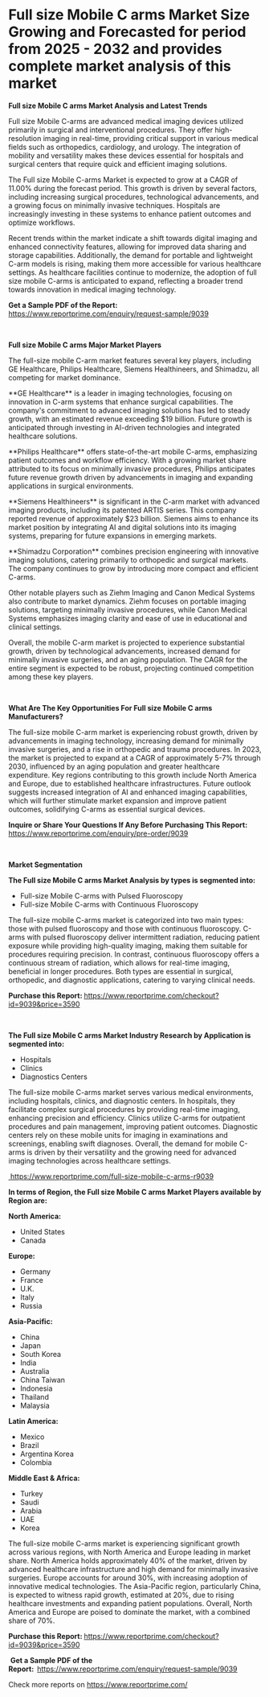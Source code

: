 <p><h1>Full size Mobile C arms Market Size Growing and Forecasted for period from 2025 - 2032 and provides complete market analysis of this market</h1></p><p><strong>Full size Mobile C arms Market Analysis and Latest Trends</strong></p>
<p><p>Full size Mobile C-arms are advanced medical imaging devices utilized primarily in surgical and interventional procedures. They offer high-resolution imaging in real-time, providing critical support in various medical fields such as orthopedics, cardiology, and urology. The integration of mobility and versatility makes these devices essential for hospitals and surgical centers that require quick and efficient imaging solutions.</p><p>The Full size Mobile C-arms Market is expected to grow at a CAGR of 11.00% during the forecast period. This growth is driven by several factors, including increasing surgical procedures, technological advancements, and a growing focus on minimally invasive techniques. Hospitals are increasingly investing in these systems to enhance patient outcomes and optimize workflows.</p><p>Recent trends within the market indicate a shift towards digital imaging and enhanced connectivity features, allowing for improved data sharing and storage capabilities. Additionally, the demand for portable and lightweight C-arm models is rising, making them more accessible for various healthcare settings. As healthcare facilities continue to modernize, the adoption of full size mobile C-arms is anticipated to expand, reflecting a broader trend towards innovation in medical imaging technology.</p></p>
<p><strong>Get a Sample PDF of the Report:&nbsp;</strong> <a href="https://www.reportprime.com/enquiry/request-sample/9039?utm_campaign=3107&utm_medium=2&utm_source=Github&utm_content=ia&utm_term=20032025&utm_id=full-size-mobile-c-arms">https://www.reportprime.com/enquiry/request-sample/9039</a></p>
<p>&nbsp;</p>
<p><strong>Full size Mobile C arms Major Market Players</strong></p>
<p><p>The full-size mobile C-arm market features several key players, including GE Healthcare, Philips Healthcare, Siemens Healthineers, and Shimadzu, all competing for market dominance. </p><p>**GE Healthcare** is a leader in imaging technologies, focusing on innovation in C-arm systems that enhance surgical capabilities. The company's commitment to advanced imaging solutions has led to steady growth, with an estimated revenue exceeding $19 billion. Future growth is anticipated through investing in AI-driven technologies and integrated healthcare solutions.</p><p>**Philips Healthcare** offers state-of-the-art mobile C-arms, emphasizing patient outcomes and workflow efficiency. With a growing market share attributed to its focus on minimally invasive procedures, Philips anticipates future revenue growth driven by advancements in imaging and expanding applications in surgical environments.</p><p>**Siemens Healthineers** is significant in the C-arm market with advanced imaging products, including its patented ARTIS series. This company reported revenue of approximately $23 billion. Siemens aims to enhance its market position by integrating AI and digital solutions into its imaging systems, preparing for future expansions in emerging markets.</p><p>**Shimadzu Corporation** combines precision engineering with innovative imaging solutions, catering primarily to orthopedic and surgical markets. The company continues to grow by introducing more compact and efficient C-arms.</p><p>Other notable players such as Ziehm Imaging and Canon Medical Systems also contribute to market dynamics. Ziehm focuses on portable imaging solutions, targeting minimally invasive procedures, while Canon Medical Systems emphasizes imaging clarity and ease of use in educational and clinical settings.</p><p>Overall, the mobile C-arm market is projected to experience substantial growth, driven by technological advancements, increased demand for minimally invasive surgeries, and an aging population. The CAGR for the entire segment is expected to be robust, projecting continued competition among these key players.</p></p>
<p>&nbsp;</p>
<p><strong>What Are The Key Opportunities For Full size Mobile C arms Manufacturers?</strong></p>
<p><p>The full-size mobile C-arm market is experiencing robust growth, driven by advancements in imaging technology, increasing demand for minimally invasive surgeries, and a rise in orthopedic and trauma procedures. In 2023, the market is projected to expand at a CAGR of approximately 5-7% through 2030, influenced by an aging population and greater healthcare expenditure. Key regions contributing to this growth include North America and Europe, due to established healthcare infrastructures. Future outlook suggests increased integration of AI and enhanced imaging capabilities, which will further stimulate market expansion and improve patient outcomes, solidifying C-arms as essential surgical devices.</p></p>
<p><strong>Inquire or Share Your Questions If Any Before Purchasing This Report:</strong> <a href="https://www.reportprime.com/enquiry/pre-order/9039?utm_campaign=3107&utm_medium=2&utm_source=Github&utm_content=ia&utm_term=20032025&utm_id=full-size-mobile-c-arms">https://www.reportprime.com/enquiry/pre-order/9039</a></p>
<p>&nbsp;</p>
<p><strong>Market Segmentation</strong></p>
<p><strong>The Full size Mobile C arms Market Analysis by types is segmented into:</strong></p>
<p><ul><li>Full-size Mobile C-arms with Pulsed Fluoroscopy</li><li>Full-size Mobile C-arms with Continuous Fluoroscopy</li></ul></p>
<p><p>The full-size mobile C-arms market is categorized into two main types: those with pulsed fluoroscopy and those with continuous fluoroscopy. C-arms with pulsed fluoroscopy deliver intermittent radiation, reducing patient exposure while providing high-quality imaging, making them suitable for procedures requiring precision. In contrast, continuous fluoroscopy offers a continuous stream of radiation, which allows for real-time imaging, beneficial in longer procedures. Both types are essential in surgical, orthopedic, and diagnostic applications, catering to varying clinical needs.</p></p>
<p><strong>Purchase this Report:&nbsp;</strong><a href="https://www.reportprime.com/checkout?id=9039&price=3590&utm_campaign=3107&utm_medium=2&utm_source=Github&utm_content=ia&utm_term=20032025&utm_id=full-size-mobile-c-arms">https://www.reportprime.com/checkout?id=9039&price=3590</a></p>
<p>&nbsp;</p>
<p><strong>The Full size Mobile C arms Market Industry Research by Application is segmented into:</strong></p>
<p><ul><li>Hospitals</li><li>Clinics</li><li>Diagnostics Centers</li></ul></p>
<p><p>The full-size mobile C-arms market serves various medical environments, including hospitals, clinics, and diagnostic centers. In hospitals, they facilitate complex surgical procedures by providing real-time imaging, enhancing precision and efficiency. Clinics utilize C-arms for outpatient procedures and pain management, improving patient outcomes. Diagnostic centers rely on these mobile units for imaging in examinations and screenings, enabling swift diagnoses. Overall, the demand for mobile C-arms is driven by their versatility and the growing need for advanced imaging technologies across healthcare settings.</p></p>
<p><a href="https://www.reportprime.com/full-size-mobile-c-arms-r9039?utm_campaign=3107&utm_medium=2&utm_source=Github&utm_content=ia&utm_term=20032025&utm_id=full-size-mobile-c-arms">&nbsp;https://www.reportprime.com/full-size-mobile-c-arms-r9039</a></p>
<p><strong>In terms of Region, the Full size Mobile C arms Market Players available by Region are:</strong></p>
<p>
    <p> <strong> North America: </strong>
        <ul>
            <li>United States</li>
            <li>Canada</li>
        </ul>
        </p> 
    <p> <strong> Europe: </strong>
        <ul>
            <li>Germany</li>
            <li>France</li>
            <li>U.K.</li>
            <li>Italy</li>
            <li>Russia</li>
        </ul>
        </p> 
    <p> <strong> Asia-Pacific: </strong>
        <ul>
            <li>China</li>
            <li>Japan</li>
            <li>South Korea</li>
            <li>India</li>
            <li>Australia</li>
            <li>China Taiwan</li>
            <li>Indonesia</li>
            <li>Thailand</li>
            <li>Malaysia</li>
        </ul>
        </p> 
    <p> <strong> Latin America: </strong>
        <ul>
            <li>Mexico</li>
            <li>Brazil</li>
            <li>Argentina Korea</li>
            <li>Colombia</li>
        </ul>
        </p> 
    <p> <strong> Middle East & Africa: </strong>
        <ul>
            <li>Turkey</li>
            <li>Saudi</li>
            <li>Arabia</li>
            <li>UAE</li>
            <li>Korea</li>
        </ul>
    </p>
    </p>
<p><p>The full-size mobile C-arms market is experiencing significant growth across various regions, with North America and Europe leading in market share. North America holds approximately 40% of the market, driven by advanced healthcare infrastructure and high demand for minimally invasive surgeries. Europe accounts for around 30%, with increasing adoption of innovative medical technologies. The Asia-Pacific region, particularly China, is expected to witness rapid growth, estimated at 20%, due to rising healthcare investments and expanding patient populations. Overall, North America and Europe are poised to dominate the market, with a combined share of 70%.</p></p>
<p><strong>Purchase this Report: </strong><a href="https://www.reportprime.com/checkout?id=9039&price=3590&utm_campaign=3107&utm_medium=2&utm_source=Github&utm_content=ia&utm_term=20032025&utm_id=full-size-mobile-c-arms">https://www.reportprime.com/checkout?id=9039&price=3590</a></p>
<p>&nbsp;<strong>Get a Sample PDF of the Report:&nbsp;&nbsp;</strong><a href="https://www.reportprime.com/enquiry/request-sample/9039?utm_campaign=3107&utm_medium=2&utm_source=Github&utm_content=ia&utm_term=20032025&utm_id=full-size-mobile-c-arms">https://www.reportprime.com/enquiry/request-sample/9039</a></p>
<p><strong></strong></p>
<p>Check more reports on <a href="https://www.reportprime.com/?utm_campaign=3107&utm_medium=2&utm_source=Github&utm_content=ia&utm_term=20032025&utm_id=full-size-mobile-c-arms">https://www.reportprime.com/</a></p>